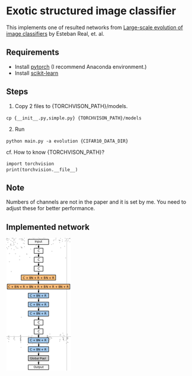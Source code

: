 Exotic structured image classifier
=====================================

This implements one of resulted networks from [Large-scale evolution of image classifiers](https://arxiv.org/abs/1703.01041) by Esteban Real, et. al.

## Requirements
- Install [pytorch](http://pytorch.org/) (I recommend Anaconda environment.)
- Install [scikit-learn](http://scikit-learn.org/stable/)

## Steps
1. Copy 2 files to {TORCHVISON_PATH}/models.

`cp {__init__.py,simple.py} {TORCHVISON_PATH}/models`

2. Run

`python main.py -a evolution {CIFAR10_DATA_DIR}`

cf. How to know {TORCHVISON_PATH}?
```
import torchvision
print(torchvision.__file__)
```

## Note
Numbers of channels are not in the paper and it is set by me.
You need to adjust these for better performance.

## Implemented network
![alt](fig_network.png)
